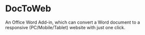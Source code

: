 # DocToWeb
An Office Word Add-in, which can convert a Word document to a responsive (PC/Mobile/Tablet) website with just one click.
